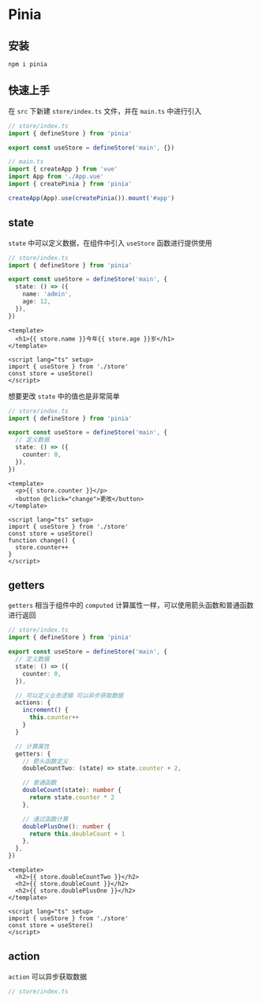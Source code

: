 # Pinia

## 安装

```shell
npm i pinia
```

## 快速上手

在 `src` 下新建 `store/index.ts` 文件，并在 `main.ts` 中进行引入

```ts
// store/index.ts
import { defineStore } from 'pinia'

export const useStore = defineStore('main', {})
```

```ts
// main.ts
import { createApp } from 'vue'
import App from './App.vue'
import { createPinia } from 'pinia'

createApp(App).use(createPinia()).mount('#app')
```

## state

`state` 中可以定义数据，在组件中引入 `useStore` 函数进行提供使用

```ts
// store/index.ts
import { defineStore } from 'pinia'

export const useStore = defineStore('main', {
  state: () => ({
    name: 'admin',
    age: 12,
  }),
})
```

```vue
<template>
  <h1>{{ store.name }}今年{{ store.age }}岁</h1>
</template>

<script lang="ts" setup>
import { useStore } from './store'
const store = useStore()
</script>
```

想要更改 `state` 中的值也是非常简单

```ts
// store/index.ts
import { defineStore } from 'pinia'

export const useStore = defineStore('main', {
  // 定义数据
  state: () => ({
    counter: 0,
  }),
})
```

```vue
<template>
  <p>{{ store.counter }}</p>
  <button @click="change">更改</button>
</template>

<script lang="ts" setup>
import { useStore } from './store'
const store = useStore()
function change() {
  store.counter++
}
</script>
```

## getters

`getters` 相当于组件中的 `computed` 计算属性一样，可以使用箭头函数和普通函数进行返回

```ts
// store/index.ts
import { defineStore } from 'pinia'

export const useStore = defineStore('main', {
  // 定义数据
  state: () => ({
    counter: 0,
  }),

  // 可以定义业务逻辑 可以异步获取数据
  actions: {
    increment() {
      this.counter++
    }
  }

  // 计算属性
  getters: {
    // 箭头函数定义
    doubleCountTwo: (state) => state.counter + 2,

    // 普通函数
    doubleCount(state): number {
      return state.counter * 2
    },

    // 通过函数计算
    doublePlusOne(): number {
      return this.doubleCount + 1
    },
  },
})
```

```vue
<template>
  <h2>{{ store.doubleCountTwo }}</h2>
  <h2>{{ store.doubleCount }}</h2>
  <h2>{{ store.doublePlusOne }}</h2>
</template>

<script lang="ts" setup>
import { useStore } from './store'
const store = useStore()
</script>
```

## action

`action` 可以异步获取数据

```ts
// store/index.ts
```
